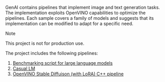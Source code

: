 GenAI contains pipelines that implement image and text generation tasks. The implementation exploits OpenVINO capabilities to optimize the pipelines. Each sample covers a family of models and suggests that its implementation can be modified to adapt for a specific need.

> [!NOTE]
> This project is not for production use.

The project includes the following pipelines:

1. [Benchmarking script for large language models](./llm_bench/python/)
2. [Casual LM](./text_generation/casual_lm/cpp/)
3. [OpenVINO Stable Diffuison (with LoRA) C++ pipeline](./image_generation/stable_diffusion_1_5/)
